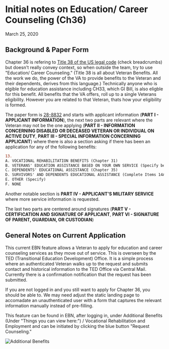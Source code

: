 # Initial notes on Education/ Career Counseling (Ch36)
March 25, 2020

## Background & Paper Form
Chapter 36 is refering to [Title 38 of the US legal code](https://www.law.cornell.edu/uscode/text/38/3697A) (check breadcrumbs) but doesn't really convey context, so when outside the team, try to use "Education/ Career Counseling."  (Title 38 is all about Veteran Benefits.  All the work we do, the power of the VA to provide benefits to the Veteran and their dependents, derives from this language.)  Technically anyone who is elgible for education assistance including CH33, which GI Bill, is also eligble for this benefit.  All benefits that the VA offers, roll up to a single Veterans eligibility.  However you are related to that Veteran, thats how your eligibility is formed.

The paper form is [28-8832](https://www.vba.va.gov/pubs/forms/VBA-28-8832-ARE.pdf) and starts with applicant information (**PART I - APPLICANT INFORMATION**), the next two parts are relevant where the Veteran may not be the one applying (**PART II - INFORMATION CONCERNING DISABLED OR DECEASED VETERAN OR INDIVIDUAL ON ACTIVE DUTY**, **PART III - SPECIAL INFORMATION CONCERNING APPLICANT**) where there is also a section asking if there has been an application for any of the following benefits: 
```diff
13.
A. VOCATIONAL REHABILITATION BENEFITS (Chapter 31)
B. VETERANS' EDUCATION ASSISTANCE BASED ON YOUR OWN SERVICE (Specify benefit)
C. DEPENDENTS' EDUCATIONAL ASSISTANCE (Chapter 35)
D. SURVIVORS' AND DEPENDENTS EDUCATIONAL ASSISTANCE (Complete Items 14A and 14B) on reverse)
E. OTHER (Specify)
F. NONE
```
Another notable section is **PART IV - APPLICANT'S MILITARY SERVICE** where more service information is requested.

The last two parts are centered around signatures (**PART V - CERTIFICATION AND SIGNATURE OF APPLICANT**, **PART VI - SIGNATURE OF PARENT, GUARDIAN, OR CUSTODIAN**)

## General Notes on Current Application
This current EBN feature allows a Veteran to apply for education and career counseling services as they move out of service.  This is overseen by the TED (Transitional Education Development) Office.  It is a simple process where an authenticated Veteran walks up to the request and submits contact and historical information to the TED Office via Central Mail.  Currently there is a confirmation notification that the request has been submitted.

If you are not logged in and you still want to apply for Chapter 36, you should be able to. We may need adjust the static landing page to accomadate an unauthenticated user with a form that captures the relevant information manually instead of pre-filling.

This feature can be found in EBN, after logging in, under Additional Benefits (Under "Things you can view here:") / Vocational Rehabilitation and Employment and can be initiated by clicking the blue button "Request Counseling." 

![Additional Benefits](/images/addtl-benefits.jpg)


